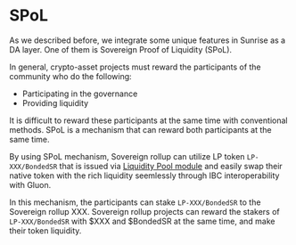 # SPoL

As we described before, we integrate some unique features in Sunrise as a DA layer. One of them is Sovereign Proof of Liquidity (SPoL).

In general, crypto-asset projects must reward the participants of the community who do the following:

* Participating in the governance
* Providing liquidity

It is difficult to reward these participants at the same time with conventional methods. SPoL is a mechanism that can reward both participants at the same time.

By using SPoL mechanism, Sovereign rollup can utilize LP token `LP-XXX/BondedSR` that is issued via [Liquidity Pool module](./liquidity-pool.md) and easily swap their native token with the rich liquidity seemlessly through IBC interoperability with Gluon.

In this mechanism, the participants can stake `LP-XXX/BondedSR` to the Sovereign rollup XXX. Sovereign rollup projects can reward the stakers of `LP-XXX/BondedSR` with $XXX and $BondedSR at the same time, and make their token liquidity.
